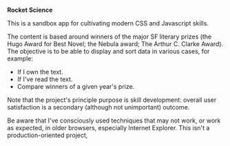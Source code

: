 **Rocket Science**

This is a sandbox app for cultivating modern CSS and Javascript skills.

The content is based around winners of the major SF literary prizes (the Hugo Award for Best Novel; the Nebula award; The Arthur C. Clarke Award). The objective is to be able to display and sort data in various cases, for example:
* If I own the text.
* If I've read the text.
* Compare winners of a given year's prize.

Note that the project's principle purpose is skill development: overall user satisfaction is a secondary (although not unimportant) outcome.

Be aware that I've consciously used techniques that may not work, or work as expected, in older browsers, especially Internet Explorer. This isn't a production-oriented project, 

